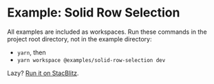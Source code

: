 # Example: Solid Row Selection

All examples are included as workspaces. Run these commands in the project root directory, not in the example directory:

-   `yarn`, then
-   `yarn workspace @examples/solid-row-selection dev`

Lazy? [Run it on StacBlitz](https://stackblitz.com/github/izznatsir/table/tree/main/examples/solid/row-selection).
